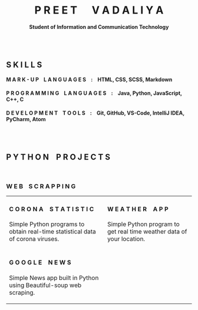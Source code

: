 <h1 align = "center">P R E E T &nbsp;&nbsp;&nbsp;&nbsp; V A D A L I Y A</h1>
<h4 align = "center">Student of Information and Communication Technology</h4>

<br>
<br>

## S K I L L S
#### M A R K - U P &nbsp;&nbsp; L A N G U A G E S &nbsp;&nbsp; : &nbsp;&nbsp; HTML, CSS, SCSS, Markdown
#### P R O G R A M M I N G &nbsp;&nbsp; L A N G U A G E S &nbsp;&nbsp; : &nbsp;&nbsp; Java, Python, JavaScript, C++, C
#### D E V E L O P M E N T &nbsp;&nbsp; T O O L S &nbsp;&nbsp; : &nbsp;&nbsp; Git, GitHub, VS-Code, IntelliJ IDEA, PyCharm, Atom

<br>
<br>

## P Y T H O N &nbsp;&nbsp; P R O J E C T S

<br>

### W E B &nbsp;&nbsp; S C R A P P I N G

<table>
  <tr>
    <td>
      <h4>C O R O N A &nbsp;&nbsp; S T A T I S T I C</h4>
      <p>Simple Python programs to obtain real-time statistical data of corona viruses.</p>
    </td>
    <td>
      <h4>W E A T H E R &nbsp;&nbsp; A P P</h4>
      <p>Simple Python program to get real time weather data of your location.</p>
    </td>
  </tr>
  <tr>
    <td>
      <h4>G O O G L E &nbsp;&nbsp; N E W S</h4>
      <p>Simple News app built in Python using Beautiful-soup web scraping.</p>
    </td>
  </tr>
</table>

